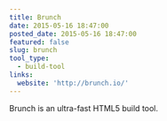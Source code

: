 ```yaml
---
title: Brunch
date: 2015-05-16 18:47:00
posted_date: 2015-05-16 18:47:00
featured: false
slug: brunch
tool_type: 
  - build-tool
links:
  website: 'http://brunch.io/'
---
```



Brunch is an ultra-fast HTML5 build tool.